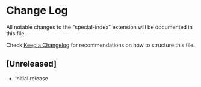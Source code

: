 # Change Log

All notable changes to the "special-index" extension will be documented in this file.

Check [Keep a Changelog](http://keepachangelog.com/) for recommendations on how to structure this file.

## [Unreleased]

- Initial release